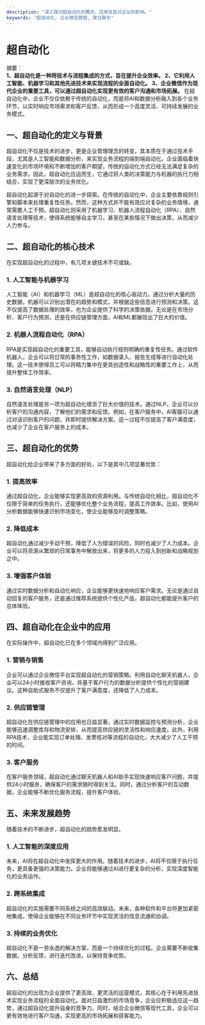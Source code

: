 ```yaml
---
description: "深入探讨超自动化的概念、应用及其对企业的影响。"
keywords: "超自动化, 企业微信营销, 聚合聊天"
---
```

# 超自动化

摘要：  
**1、超自动化是一种将技术与流程集成的方式，旨在提升企业效率。 2、它利用人工智能、机器学习和其他先进技术来实现流程的全面自动化。 3、企业微信作为现代企业的重要工具，可以通过超自动化实现更有效的客户沟通和市场拓展。** 在超自动化中，企业不仅仅依赖于传统的自动化，而是将AI和数据分析融入到各个业务环节，以实时响应市场需求和客户反馈，从而形成一个高度灵活、可持续发展的业务模式。

## 一、超自动化的定义与背景

超自动化不仅是技术的进步，更是企业管理理念的转变。其本质在于通过技术手段，尤其是人工智能和数据分析，来实现业务流程的端到端自动化。企业面临着快速变化的市场环境和不断增加的客户期望，传统的自动化方式已经无法满足复杂的业务需求。因此，超自动化应运而生，它通过将人类的决策能力与机器的执行力相结合，实现了更深层次的业务优化。

超自动化起源于对自动化的进一步探索。在传统的自动化中，企业主要依靠规则引擎和脚本来处理重复性任务。然而，这种方式并不能有效应对复杂的业务情境，通常需要人工干预。超自动化则采用了机器学习、机器人流程自动化（RPA）、自然语言处理等技术，使得系统能够自主学习，甚至在某些情况下做出决策，从而减少人力参与。

## 二、超自动化的核心技术

在实现超自动化的过程中，有几项关键技术不可或缺。

### 1. 人工智能与机器学习

人工智能（AI）和机器学习（ML）是超自动化的核心驱动力。通过分析大量的历史数据，机器可以识别出潜在的趋势和模式，并根据这些信息进行预测和决策。这不仅提高了数据处理的效率，也为企业提供了科学的决策依据。无论是在市场分析、客户行为预测，还是在供应链管理方面，AI和ML都展现出了巨大的价值。

### 2. 机器人流程自动化（RPA）

RPA是实现超自动化的重要工具，能够自动执行规则明确的重复性任务。通过软件机器人，企业可以将日常的事务性工作，如数据录入、报告生成等进行自动化处理。这一技术使得员工可以将精力集中在更具创造性和战略性的重要工作上，从而提升整体工作效率。

### 3. 自然语言处理（NLP）

自然语言处理是另一项为超自动化增添了巨大价值的技术。通过NLP，企业可以分析客户的沟通内容，了解他们的需求和反馈。例如，在客户服务中，AI客服可以通过对话识别客户的问题，并即时提供解决方案。这一过程不仅提高了客户满意度，也减少了企业在客户服务上的成本。

## 三、超自动化的优势

超自动化给企业带来了多方面的好处，以下是其中几项显著优势：

### 1. 提高效率

通过超自动化，企业能够实现更高效的资源利用。与传统自动化相比，超自动化不仅限于简单的任务执行，还能够优化整个业务流程，提高工作效率。比如，使用AI分析数据能够快速识别市场变化，使企业能够及时调整策略。

### 2. 降低成本

超自动化通过减少手动干预，降低了人为错误的风险，同时也减少了人力成本。企业可以将资源从繁琐的日常事务中解放出来，将更多的人力投入到创新和战略规划之中。

### 3. 增强客户体验

通过实时数据分析和自动化响应，企业能够更快速地响应客户需求。无论是通过自动回复的客户服务，还是通过推荐系统提供个性化产品，超自动化都能提升客户的总体体验。

## 四、超自动化在企业中的应用

在实际操作中，超自动化已在多个领域内得到广泛应用。

### 1. 营销与销售

企业可以通过企业微信平台实现超自动化的营销策略。利用自动化聊天机器人，企业可以24小时接收客户咨询，并基于客户行为的数据分析提供个性化的营销建议。这种自助式服务不仅提升了客户满意度，还降低了人力成本。

### 2. 供应链管理

超自动化在供应链管理中的应用也日益显著。通过实时数据监控与预测分析，企业能够迅速调整库存和物流安排，从而提高供应链的灵活性和响应速度。此外，利用RPA技术，企业能实现订单处理、发票核对等流程的自动化，大大减少了人工干预的时间。

### 3. 客户服务

在客户服务领域，超自动化通过聊天机器人和AI助手实现快速响应客户问题，并提供24小时服务，确保客户的需求随时得到关注。同时，通过分析客户的互动数据，企业能够不断优化服务流程，提升客户体验。

## 五、未来发展趋势

随着技术的不断进步，超自动化的趋势愈发明显。

### 1. 人工智能的深度应用

未来，AI将在超自动化中发挥更大的作用。随着技术的进步，AI将不仅限于执行任务，更具备更强的决策能力。企业将能够通过AI进行更复杂的分析，实现深度智能化的业务运作。

### 2. 跨系统集成

超自动化的实施需要不同系统之间的高效联动。未来，各种软件和平台将更加紧密地集成，使得企业能够在不同业务环节中实现灵活的信息流通和协调。

### 3. 持续的业务优化

超自动化不是一劳永逸的解决方案，而是一个持续优化的过程。企业需要不断收集数据，分析反馈，进行迭代改进，以保持竞争优势。

## 六、总结

超自动化的出现为企业提供了更高效、更灵活的运营模式，其核心在于利用先进技术实现业务流程的全面自动化。面对日益激烈的市场竞争，企业应积极适应这一趋势，通过超自动化提升自身的竞争力。同时，结合企业微信等现代工具，企业可以更有效地进行客户沟通，实现更高的市场拓展和获客能力。
